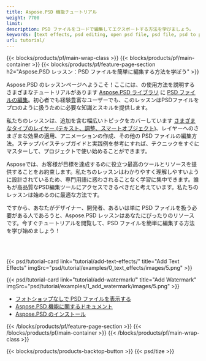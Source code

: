 ```yaml
---
title: Aspose.PSD 機能チュートリアル
weight: 7700
limit: 
description: PSD ファイルをコードで編集してエクスポートする方法を学びましょう。
keywords: [text effects, psd editing, open psd file, psd file, psd to png, psd file format, PSD API, Aspose.PSD library, Aspose.PSD tutorial]
url: tutorial/
---
```


{{< blocks/products/pf/main-wrap-class >}}
{{< blocks/products/pf/main-container >}}
{{< blocks/products/pf/feature-page-section h2="Aspose.PSD レッスン：PSD ファイルを簡単に編集する方法を学ぼう" >}}

<p>
Aspose.PSD のレッスンページへようこそ！ここには、の使用方法を説明するさまざまなチュートリアルがあります <a href="https://www.nuget.org/packages/Aspose.PSD">Aspose.PSD ライブラリ</a> に <a href="https://products.aspose.app/psd/editor/">PSD ファイルの編集</a>。初心者でも経験豊富なユーザーでも、このレッスンはPSDファイルをプロのように扱うために必要な知識とスキルを提供します。</p>
<p>
私たちのレッスンは、追加を含む幅広いトピックをカバーしています <a href="https://docs.aspose.com/psd/net/layers-and-mask-information-section/">さまざまなタイプのレイヤー (テキスト、調整、スマートオブジェクト)</a>、レイヤーへのさまざまな効果の適用、アニメーションの作成、その他の PSD ファイルの編集方法。ステップバイステップガイドと実践例を参考にすれば、テクニックをすぐにマスターして、プロジェクトで使い始めることができます。</p>
<p>
Asposeでは、お客様が目標を達成するのに役立つ最高のツールとリソースを提供することをお約束します。私たちのレッスンはわかりやすく理解しやすいように設計されているため、専門用語に惑わされることなく学習に集中できます。誰もが高品質なPSD編集ツールにアクセスできるべきだと考えています。私たちのレッスンは始めるのに最適な方法です。</p>
<p>
ですから、あなたがデザイナー、開発者、あるいは単に PSD ファイルを扱う必要がある人であろうと、Aspose.PSD レッスンはあなたにぴったりのリソースです。今すぐチュートリアルを閲覧して、PSD ファイルを簡単に編集する方法を学び始めましょう！</p>

<br />
<br />

{{< psd/tutorial-card link="tutorial/add-text-effects/" title="Add Text Effects" imgSrc="psd/tutorial/examples/0_text_effects/images/5.png" >}}

{{< psd/tutorial-card link="tutorial/add-watermark/" title="Add Watermark" imgSrc="psd/tutorial/examples/1_add_watermark/images/5.png" >}}


<div class="code-sample">
    <ul class="link-list">
        <li class="link-item"><a href="https://products.aspose.com/psd/view/">フォトショップなしで PSD ファイルを表示する</a></li>
        <li class="link-item"><a href="https://docs.aspose.com/psd/net/features/">Aspose.PSD 機能に関するドキュメント</a></li>
        <li class="link-item"><a href="https://docs.aspose.com/psd/net/installation/">Aspose.PSD のインストール</a></li>
    </ul>
</div>


{{< /blocks/products/pf/feature-page-section >}}
{{< /blocks/products/pf/main-container >}}
{{< /blocks/products/pf/main-wrap-class >}}

{{< blocks/products/products-backtop-button >}}
{{< psd/tize >}}
